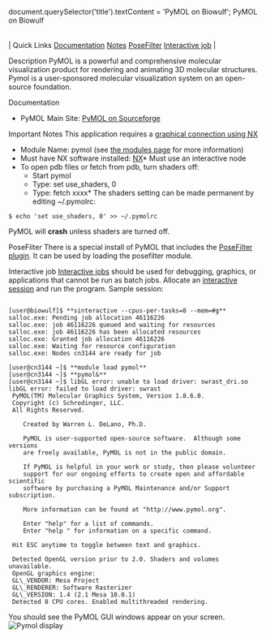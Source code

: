 

document.querySelector('title').textContent = 'PyMOL on Biowulf';
PyMOL on Biowulf


|  |
| --- |
| 
Quick Links
[Documentation](#doc)
[Notes](#notes)
[PoseFilter](#posefilter)
[Interactive job](#int) 
 |



Description
PyMOL is a powerful and comprehensive molecular visualization product for rendering and animating 3D molecular structures. Pymol is a user-sponsored molecular visualization system on an open-source foundation.

Documentation
* PyMOL Main Site: [PyMOL on Sourceforge](https://sourceforge.net/projects/pymol)


Important Notes
This application requires a [graphical connection using NX](/docs/connect.html#nx)


* Module Name: pymol (see [the modules page](/apps/modules.html) for more information)
 * Must have NX software installed: [NX](/docs/nx.html)* Must use an interactive node
 * To open pdb files or fetch from pdb, turn shaders off:
	+ Start pymol
	 + Type: set use\_shaders, 0
	 + Type: fetch xxxx* The shaders setting can be made permanent by editing ~/.pymolrc:  


```
$ echo 'set use_shaders, 0' >> ~/.pymolrc
```


PyMOL will **crash** unless shaders are turned off.



PoseFilter
There is a special install of PyMOL that includes the [PoseFilter plugin](https://github.com/skalyaanamoorthy/PoseFilter). It can be used by loading the posefilter module.


Interactive job
[Interactive jobs](/docs/userguide.html#int) should be used for debugging, graphics, or applications that cannot be run as batch jobs.
Allocate an [interactive session](/docs/userguide.html#int) and run the program. Sample session:



```

[user@biowulf]$ **sinteractive --cpus-per-tasks=8 --mem=#g**
salloc.exe: Pending job allocation 46116226
salloc.exe: job 46116226 queued and waiting for resources
salloc.exe: job 46116226 has been allocated resources
salloc.exe: Granted job allocation 46116226
salloc.exe: Waiting for resource configuration
salloc.exe: Nodes cn3144 are ready for job

[user@cn3144 ~]$ **module load pymol**
[user@cn3144 ~]$ **pymol&**
[user@cn3144 ~]$ libGL error: unable to load driver: swrast_dri.so
libGL error: failed to load driver: swrast
 PyMOL(TM) Molecular Graphics System, Version 1.8.6.0.
 Copyright (c) Schrodinger, LLC.
 All Rights Reserved.
 
    Created by Warren L. DeLano, Ph.D. 
 
    PyMOL is user-supported open-source software.  Although some versions
    are freely available, PyMOL is not in the public domain.
 
    If PyMOL is helpful in your work or study, then please volunteer 
    support for our ongoing efforts to create open and affordable scientific
    software by purchasing a PyMOL Maintenance and/or Support subscription.

    More information can be found at "http://www.pymol.org".
 
    Enter "help" for a list of commands.
    Enter "help " for information on a specific command.

 Hit ESC anytime to toggle between text and graphics.

 Detected OpenGL version prior to 2.0. Shaders and volumes unavailable.
 OpenGL graphics engine:
 GL\_VENDOR: Mesa Project
 GL\_RENDERER: Software Rasterizer
 GL\_VERSION: 1.4 (2.1 Mesa 10.0.1)
 Detected 8 CPU cores. Enabled multithreaded rendering.

```

You should see the PyMOL GUI windows appear on your screen.
![Pymol display](PyMOL.png)












